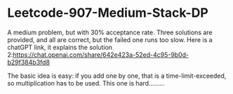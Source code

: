 # Leetcode-907-Medium-Stack-DP
A medium problem, but with 30% acceptance rate. Three solutions are provided, and all are correct, but the failed one runs too slow. 
Here is a chatGPT link, it explains the solution 2:https://chat.openai.com/share/642e423a-52ed-4c95-9b0d-b29f384b3fd8

The basic idea is easy: if you add one by one, that is a time-limit-exceeded, so multiplication has to be used. 
This one is hard.........
